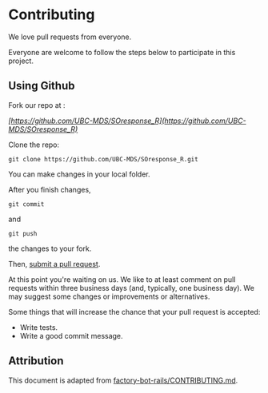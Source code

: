 # Contributing

We love pull requests from everyone. 

Everyone are welcome to follow the steps below to participate in this project.


## Using Github

Fork our repo at : 


*[https://github.com/UBC-MDS/SOresponse_R](https://github.com/UBC-MDS/SOresponse_R)*


Clone the repo:

```
git clone https://github.com/UBC-MDS/SOresponse_R.git
```

You can make changes in your local folder.


After you finish changes,

```
git commit
``` 

and 

```
git push
``` 

the changes to your fork. 

Then, [submit a pull request](https://github.com/UBC-MDS/Stack-Overflow_Text_Analysis_R/compare).

At this point you're waiting on us. We like to at least comment on pull requests within three business days (and, typically, one business day). We may suggest some changes or improvements or alternatives.


Some things that will increase the chance that your pull request is accepted:
 
 - Write tests.
 - Write a good commit message.

## Attribution

This document is adapted from [factory-bot-rails/CONTRIBUTING.md](https://github.com/thoughtbot/factory_bot_rails/blob/master/CONTRIBUTING.md).
